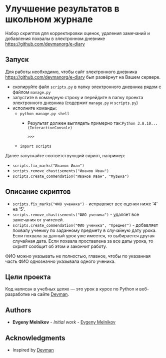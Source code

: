 # Улучшение результатов в школьном журнале

Набор скриптов для корректировки оценок, удаления замечаний и добавления похвалы в электронном дневнике
https://github.com/devmanorg/e-diary

## Запуск
Для работы необходимо, чтобы сайт электронного дневника https://github.com/devmanorg/e-diary был развёрнут на Вашем
сервере.

- скопируйте файл `scripts.py` в папку электронного дневника рядом с файлом `manage.py`
- запустите в командную строку и перейдите в папку проекта электронного дневника (содержит `manage.py` и `scripts.py`)
- исполните команды:
    - `python manage.py shell`
        - Результат должен выглядеть примерно так:`Python 3.8.10...
          (InteractiveConsole)`
          
          `>>>`
    - `import scripts`

Далее запускайте соответствующий скрипт, например:
- `scripts.fix_marks("Иванов Иван")`
- `scripts.remove_chastisements("Иванов Иван")`
- `scripts.create_commendation("Иванов Иван", "Музыка")`

## Описание скриптов

- `scripts.fix_marks("ФИО ученика")` - исправляет все оценки ниже '4' на '5'. 
- `scripts.remove_chastisements("ФИО ученика")` - удаляет все замечания от учителей.
- `scripts.create_commendation("ФИО ученика", "Предмет")` - добавляет похвалу ученику по заданному предмету в случайную
  дату урока. Если похвала за данный урок уже имеется, то выбирается другая случайная дата. Если похвала проставлена
  за все даты урока, то скрипт сообщит об этом и закончит работу.

ФИО можно указывать не полностью, главное, чтобы по указанная часть ФИО однозначно указывала одного ученика.

## Цели проекта
Код написан в учебных целях — это урок в курсе по Python и веб-разработке на сайте [Devman](https://dvmn.org).
## Authors
* **Evgeny Melnikov** - *Initial work* - [Evgeny Melnikov](https://github.com/MelnikovEI)
## Acknowledgments
* Inspired by [Devman](https://dvmn.org/)